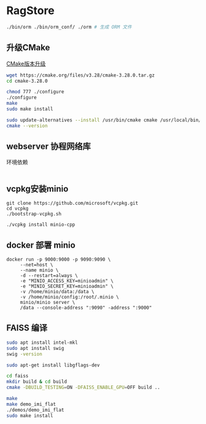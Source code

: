 # RagStore


```bash
./bin/orm ./bin/orm_conf/ ./orm # 生成 ORM 文件

```
## 升级CMake
[CMake版本升级](https://blog.csdn.net/qq_21570025/article/details/133924930)
```bash
wget https://cmake.org/files/v3.28/cmake-3.28.0.tar.gz
cd cmake-3.28.0

chmod 777 ./configure
./configure
make 
sudo make install

sudo update-alternatives --install /usr/bin/cmake cmake /usr/local/bin/cmake 1 --force
cmake --version
```


## webserver 协程网络库
环境依赖
```bash

```

## vcpkg安装minio  
```
git clone https://github.com/microsoft/vcpkg.git
cd vcpkg
./bootstrap-vcpkg.sh

./vcpkg install minio-cpp
```
## docker 部署 minio
```
docker run -p 9000:9000 -p 9090:9090 \
     --net=host \
     --name minio \
     -d --restart=always \
     -e "MINIO_ACCESS_KEY=minioadmin" \
     -e "MINIO_SECRET_KEY=minioadmin" \
     -v /home/minio/data:/data \
     -v /home/minio/config:/root/.minio \
     minio/minio server \
     /data --console-address ":9090" -address ":9000"
```

## FAISS 编译
```bash
sudo apt install intel-mkl
sudo apt install swig
swig -version

sudo apt-get install libgflags-dev

cd faiss
mkdir build & cd build
cmake -DBUILD_TESTING=ON -DFAISS_ENABLE_GPU=OFF build ..

make
make demo_imi_flat
./demos/demo_imi_flat
sudo make install
```